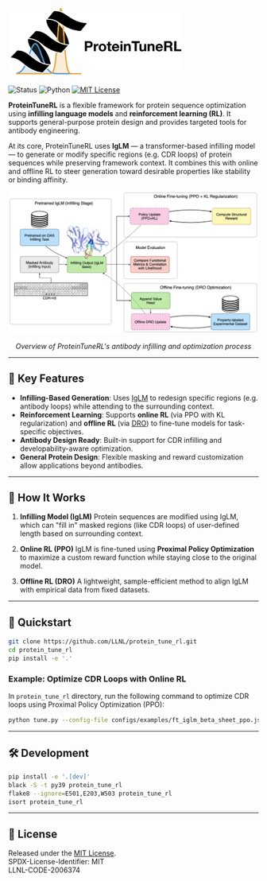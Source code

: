 <div align="left">
  <h2>
    <picture>
    <source media="(prefers-color-scheme: dark)" srcset="images/proteintunerl-logo-name-dark.png" width="350">
    <source media="(prefers-color-scheme: light)" srcset="images/proteintunerl-logo-name-light.png" width="350">
    <img alt="protlib-designer" src="images/proteintunerl-logo-name-light.png" width="350">
    </picture>
  </h2>
</div>

![Status](https://img.shields.io/badge/Status-Active-green.svg)
![Python](https://img.shields.io/badge/Python-3.9-blue.svg)
[![MIT License](https://img.shields.io/badge/License-MIT-blue.svg)](LICENSE)

**ProteinTuneRL** is a flexible framework for protein sequence optimization using **infilling language models** and **reinforcement learning (RL)**. It supports general-purpose protein design and provides targeted tools for antibody engineering.

At its core, ProteinTuneRL uses **IgLM** — a transformer-based infilling model — to generate or modify specific regions (e.g. CDR loops) of protein sequences while preserving framework context. It combines this with online and offline RL to steer generation toward desirable properties like stability or binding affinity.

<div align="center">
  <img src="images/antibody_infilling_diagram.png" alt="Overview of ProteinTuneRL's antibody infilling and optimization process" width="700">
  <p><em>Overview of ProteinTuneRL's antibody infilling and optimization process</em></p>
</div>

---

## 🔬 Key Features

* **Infilling-Based Generation**: Uses [IgLM](https://www.cell.com/cell-systems/fulltext/S2405-4712(23)00271-5?_returnURL=https%3A%2F%2Flinkinghub.elsevier.com%2Fretrieve%2Fpii%2FS2405471223002715%3Fshowall%3Dtrue) to redesign specific regions (e.g. antibody loops) while attending to the surrounding context.
* **Reinforcement Learning**: Supports **online RL** (via PPO with KL regularization) and **offline RL** (via [DRO](https://arxiv.org/abs/2405.19107)) to fine-tune models for task-specific objectives.
* **Antibody Design Ready**: Built-in support for CDR infilling and developability-aware optimization.
* **General Protein Design**: Flexible masking and reward customization allow applications beyond antibodies.

---

## 🧠 How It Works

1. **Infilling Model (IgLM)**
   Protein sequences are modified using IgLM, which can "fill in" masked regions (like CDR loops) of user-defined length based on surrounding context.

2. **Online RL (PPO)**
   IgLM is fine-tuned using **Proximal Policy Optimization** to maximize a custom reward function while staying close to the original model.

3. **Offline RL (DRO)**
   A lightweight, sample-efficient method to align IgLM with empirical data from fixed datasets.

---

## 🚀 Quickstart

```bash
git clone https://github.com/LLNL/protein_tune_rl.git
cd protein_tune_rl
pip install -e '.'
```

### Example: Optimize CDR Loops with Online RL

In `protein_tune_rl` directory, run the following command to optimize CDR loops using Proximal Policy Optimization (PPO):

```bash
python tune.py --config-file configs/examples/ft_iglm_beta_sheet_ppo.json
```

---

## 🛠 Development

```bash
pip install -e '.[dev]'
black -S -t py39 protein_tune_rl
flake8 --ignore=E501,E203,W503 protein_tune_rl
isort protein_tune_rl
```

---

## 📄 License

Released under the [MIT License](LICENSE). <br>
SPDX-License-Identifier: MIT <br>
LLNL-CODE-2006374